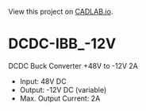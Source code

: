 View this project on [CADLAB.io](https://cadlab.io/project/23857).

# DCDC-IBB_-12V
DCDC Buck Converter +48V to -12V 2A

- Input: 48V DC
- Output: -12V DC (variable)
- Max. Output Current: 2A
